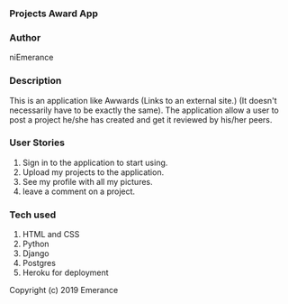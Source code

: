 ### Projects Award App

###  Author
niEmerance

### Description
This is an application like Awwards (Links to an external site.) (It doesn't necessarily have to be exactly the same). The application allow a user to post a project he/she has created and get it reviewed by his/her peers.



### User Stories
1. Sign in to the application to start using.
2. Upload my projects to the application.
3. See my profile with all my pictures.
4. leave a comment on a project.

### Tech used
1. HTML and CSS
2. Python
3. Django
1. Postgres
1. Heroku for deployment

Copyright (c) 2019 Emerance
